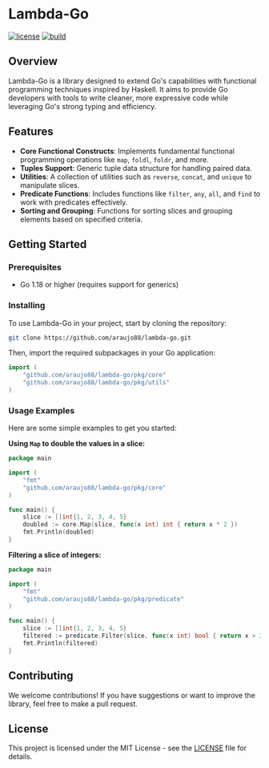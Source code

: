 # Lambda-Go

[![license](https://img.shields.io/badge/license-MIT-green)](https://raw.githubusercontent.com/araujo88/lambda-go/main/LICENSE)
[![build](https://github.com/araujo88/lambda-go//actions/workflows/go.yml/badge.svg?branch=main)](https://github.com/araujo88/lambda-go/actions/workflows/go.yml)

## Overview

Lambda-Go is a library designed to extend Go's capabilities with functional programming techniques inspired by Haskell. It aims to provide Go developers with tools to write cleaner, more expressive code while leveraging Go's strong typing and efficiency.

## Features

- **Core Functional Constructs**: Implements fundamental functional programming operations like `map`, `foldl`, `foldr`, and more.
- **Tuples Support**: Generic tuple data structure for handling paired data.
- **Utilities**: A collection of utilities such as `reverse`, `concat`, and `unique` to manipulate slices.
- **Predicate Functions**: Includes functions like `filter`, `any`, `all`, and `find` to work with predicates effectively.
- **Sorting and Grouping**: Functions for sorting slices and grouping elements based on specified criteria.

## Getting Started

### Prerequisites

- Go 1.18 or higher (requires support for generics)

### Installing

To use Lambda-Go in your project, start by cloning the repository:

```bash
git clone https://github.com/araujo88/lambda-go.git
```

Then, import the required subpackages in your Go application:

```go
import (
    "github.com/araujo88/lambda-go/pkg/core"
    "github.com/araujo88/lambda-go/pkg/utils"
)
```

### Usage Examples

Here are some simple examples to get you started:

**Using `Map` to double the values in a slice:**

```go
package main

import (
    "fmt"
    "github.com/araujo88/lambda-go/pkg/core"
)

func main() {
    slice := []int{1, 2, 3, 4, 5}
    doubled := core.Map(slice, func(x int) int { return x * 2 })
    fmt.Println(doubled)
}
```

**Filtering a slice of integers:**

```go
package main

import (
    "fmt"
    "github.com/araujo88/lambda-go/pkg/predicate"
)

func main() {
    slice := []int{1, 2, 3, 4, 5}
    filtered := predicate.Filter(slice, func(x int) bool { return x > 3 })
    fmt.Println(filtered)
}
```

## Contributing

We welcome contributions! If you have suggestions or want to improve the library, feel free to make a pull request.

## License

This project is licensed under the MIT License - see the [LICENSE](LICENSE) file for details.
